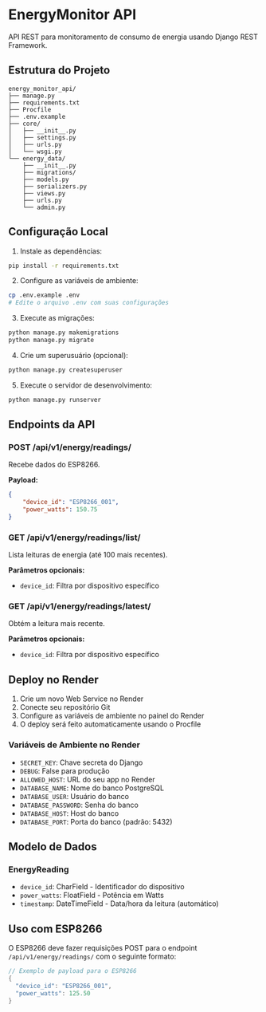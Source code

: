 # EnergyMonitor API

API REST para monitoramento de consumo de energia usando Django REST Framework.

## Estrutura do Projeto

```
energy_monitor_api/
├── manage.py
├── requirements.txt
├── Procfile
├── .env.example
├── core/
│   ├── __init__.py
│   ├── settings.py
│   ├── urls.py
│   └── wsgi.py
└── energy_data/
    ├── __init__.py
    ├── migrations/
    ├── models.py
    ├── serializers.py
    ├── views.py
    ├── urls.py
    └── admin.py
```

## Configuração Local

1. Instale as dependências:
```bash
pip install -r requirements.txt
```

2. Configure as variáveis de ambiente:
```bash
cp .env.example .env
# Edite o arquivo .env com suas configurações
```

3. Execute as migrações:
```bash
python manage.py makemigrations
python manage.py migrate
```

4. Crie um superusuário (opcional):
```bash
python manage.py createsuperuser
```

5. Execute o servidor de desenvolvimento:
```bash
python manage.py runserver
```

## Endpoints da API

### POST /api/v1/energy/readings/
Recebe dados do ESP8266.

**Payload:**
```json
{
    "device_id": "ESP8266_001",
    "power_watts": 150.75
}
```

### GET /api/v1/energy/readings/list/
Lista leituras de energia (até 100 mais recentes).

**Parâmetros opcionais:**
- `device_id`: Filtra por dispositivo específico

### GET /api/v1/energy/readings/latest/
Obtém a leitura mais recente.

**Parâmetros opcionais:**
- `device_id`: Filtra por dispositivo específico

## Deploy no Render

1. Crie um novo Web Service no Render
2. Conecte seu repositório Git
3. Configure as variáveis de ambiente no painel do Render
4. O deploy será feito automaticamente usando o Procfile

### Variáveis de Ambiente no Render

- `SECRET_KEY`: Chave secreta do Django
- `DEBUG`: False para produção
- `ALLOWED_HOST`: URL do seu app no Render
- `DATABASE_NAME`: Nome do banco PostgreSQL
- `DATABASE_USER`: Usuário do banco
- `DATABASE_PASSWORD`: Senha do banco
- `DATABASE_HOST`: Host do banco
- `DATABASE_PORT`: Porta do banco (padrão: 5432)

## Modelo de Dados

### EnergyReading
- `device_id`: CharField - Identificador do dispositivo
- `power_watts`: FloatField - Potência em Watts
- `timestamp`: DateTimeField - Data/hora da leitura (automático)

## Uso com ESP8266

O ESP8266 deve fazer requisições POST para o endpoint `/api/v1/energy/readings/` com o seguinte formato:

```cpp
// Exemplo de payload para o ESP8266
{
  "device_id": "ESP8266_001",
  "power_watts": 125.50
}
```

